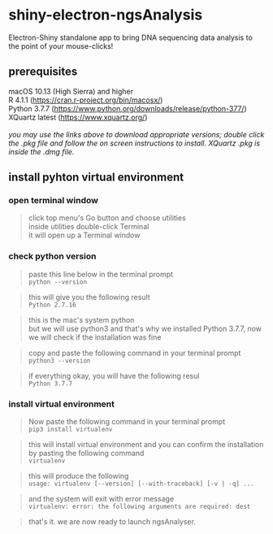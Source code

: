 # shiny-electron-ngsAnalysis
Electron-Shiny standalone app to bring DNA sequencing data analysis to the point of your mouse-clicks!
## prerequisites
macOS 10.13 (High Sierra) and higher<br/>
R 4.1.1 (https://cran.r-project.org/bin/macosx/)<br/>
Python 3.7.7 (https://www.python.org/downloads/release/python-377/)<br/>
XQuartz latest (https://www.xquartz.org/)<br/>
<br/>
_you may use the links above to download appropriate versions; double click the .pkg file and follow the on screen instructions to install. XQuartz .pkg is inside the .dmg file._
<br/>
## install pyhton virtual environment
### open terminal window
> click top menu's Go button and choose utilities<br/>
> inside utilities double-click Terminal<br/>
> it will open up a Terminal window
### check python version
> paste this line below in the terminal prompt<br/>
`python --version`<br/>

> this will give you the following result<br/>
`Python 2.7.16`<br/>

> this is the mac's system python<br/>
> but we will use python3 and that's why we installed Python 3.7.7, now we will check if the installation was fine<br/>

> copy and paste the following command in your terminal prompt<br/>
`python3 --version`<br/>

> if everything okay, you will have the following resul<br/>
`Python 3.7.7`<br/>

### install virtual environment

> Now paste the following command in your terminal prompt<br/>
`pip3 install virtualenv`<br/>

> this will install virtual environment and you can confirm the installation by pasting the following command<br/>
`virtualenv`<br/>

> this will produce the following<br/>
`usage: virtualenv [--version] [--with-traceback] [-v | -q] ...` <br/> 

> and the system will exit with error message<br/>
`virtualenv: error: the following arguments are required: dest`<br/>

> that's it. we are now ready to launch ngsAnalyser.






